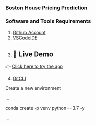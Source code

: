 ### Boston House Pricing Prediction

### Software and Tools Requirements

1. [Github Account](https://github.com)
2. [VSCodeIDE](https://code.visualstudio.com/)
3. ## 🔗 Live Demo

👉 [Click here to try the app](https://boston-xlpfw2yzgc2ehx7dnb83ox.streamlit.app/)

4. [GitCLI](https://git-scm.com/book/en/v2/Getting-Started-The-Command-Line)

Create a new environment

...

conda create -p venv python==3.7 -y

...
